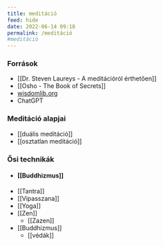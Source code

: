 ```yaml
---
title: meditáció
feed: hide
date: 2022-06-14 09:18
permalink: /meditáció
#meditáció
---
```


### Források

* [[Dr. Steven Laureys - A meditációról érthetően]]
* [[Osho - The Book of Secrets]]
* [wisdomlib.org](https://www.wisdomlib.org/definition/tantra)
* ChatGPT

### Meditáció alapjai

* [[duális meditáció]]
* [[osztatlan meditáció]]


### Ősi technikák

- #### [[Buddhizmus]]
- [[Tantra]]
- [[Vipasszana]]
- [[Yoga]]
- [[Zen]]
	- [[Zazen]]
- [[Buddhizmus]]
	- [[védák]]
